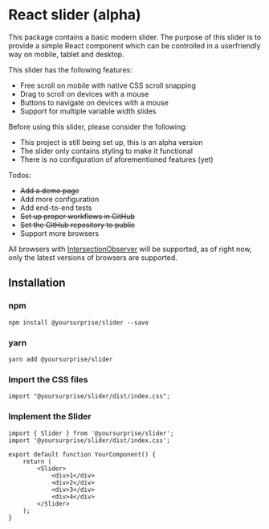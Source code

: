 # React slider (alpha)

This package contains a basic modern slider. The purpose of this slider is to provide a simple React component
which can be controlled in a userfriendly way on mobile, tablet and desktop. 

This slider has the following features: 

- Free scroll on mobile with native CSS scroll snapping
- Drag to scroll on devices with a mouse
- Buttons to navigate on devices with a mouse
- Support for multiple variable width slides

Before using this slider, please consider the following:
- This project is still being set up, this is an alpha version
- The slider only contains styling to make it functional
- There is no configuration of aforementioned features (yet)

Todos:
- ~~Add a demo page~~
- Add more configuration
- Add end-to-end tests
- ~~Set up proper workflows in GitHub~~
- ~~Set the GitHub repository to public~~
- Support more browsers

All browsers with [IntersectionObserver](https://developer.mozilla.org/en-US/docs/Web/API/Intersection_Observer_API) will be supported, as of right now, only the latest versions of browsers are supported.

## Installation

### npm 

`npm install @yoursurprise/slider --save`

### yarn

`yarn add @yoursurprise/slider`

### Import the CSS files

`import "@yoursurprise/slider/dist/index.css";`

### Implement the Slider

```
import { Slider } from '@yoursurprise/slider';
import '@yoursurprise/slider/dist/index.css';

export default function YourComponent() {
    return (
        <Slider>
            <div>1</div>
            <div>2</div>
            <div>3</div>
            <div>4</div>
        </Slider>
    );
}
```




